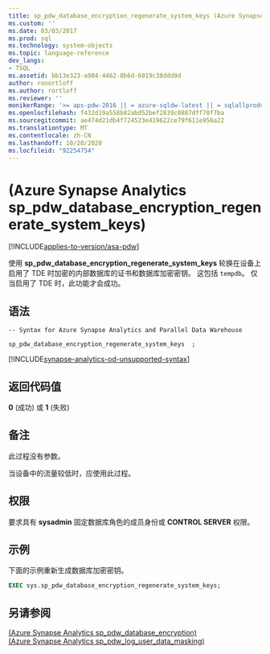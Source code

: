 ```yaml
---
title: sp_pdw_database_encryption_regenerate_system_keys (Azure Synapse Analytics) |Microsoft Docs
ms.custom: ''
ms.date: 03/03/2017
ms.prod: sql
ms.technology: system-objects
ms.topic: language-reference
dev_langs:
- TSQL
ms.assetid: bb13e323-a984-4462-8b6d-6019c38ddd9d
author: ronortloff
ms.author: rortloff
ms.reviewer: ''
monikerRange: '>= aps-pdw-2016 || = azure-sqldw-latest || = sqlallproducts-allversions'
ms.openlocfilehash: f432d19a558b82abd52bef2839c0887dff70f7ba
ms.sourcegitcommit: ae474d21db4f724523e419622ce79f611e956a22
ms.translationtype: MT
ms.contentlocale: zh-CN
ms.lasthandoff: 10/20/2020
ms.locfileid: "92254754"
---
```

# <a name="sp_pdw_database_encryption_regenerate_system_keys-azure-synapse-analytics"></a> (Azure Synapse Analytics sp_pdw_database_encryption_regenerate_system_keys) 

[!INCLUDE[applies-to-version/asa-pdw](../../includes/applies-to-version/asa-pdw.md)]

  使用 **sp_pdw_database_encryption_regenerate_system_keys** 轮换在设备上启用了 TDE 时加密的内部数据库的证书和数据库加密密钥。 这包括 `tempdb`。 仅当启用了 TDE 时，此功能才会成功。  
  
## <a name="syntax"></a>语法  
  
```syntaxsql  
-- Syntax for Azure Synapse Analytics and Parallel Data Warehouse  
  
sp_pdw_database_encryption_regenerate_system_keys  ;  
```  

[!INCLUDE[synapse-analytics-od-unsupported-syntax](../../includes/synapse-analytics-od-unsupported-syntax.md)]

## <a name="return-code-values"></a>返回代码值  
 **0** (成功) 或 **1** (失败)   
  
## <a name="remarks"></a>备注  
 此过程没有参数。  
  
 当设备中的流量较低时，应使用此过程。  
  
## <a name="permissions"></a>权限  
 要求具有 **sysadmin** 固定数据库角色的成员身份或 **CONTROL SERVER** 权限。  
  
## <a name="example"></a>示例  
 下面的示例重新生成数据库加密密钥。  
  
```sql  
EXEC sys.sp_pdw_database_encryption_regenerate_system_keys;  
```  
  
## <a name="see-also"></a>另请参阅  
 [&#40;Azure Synapse Analytics sp_pdw_database_encryption&#41;](../../relational-databases/system-stored-procedures/sp-pdw-database-encryption-sql-data-warehouse.md)   
 [&#40;Azure Synapse Analytics sp_pdw_log_user_data_masking&#41;](../../relational-databases/system-stored-procedures/sp-pdw-log-user-data-masking-sql-data-warehouse.md)  
  
